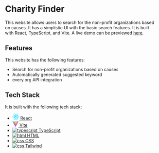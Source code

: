 # Charity Finder

This website allows users to search for the non-profit organizations based on causes. It has a simplistic UI with the basic search features. It is built with React, TypeScript, and Vite. A live demo can be previewed [here](https://charity-finder-louvrecly.vercel.app/).

## Features

This website has the following features:

- Search for non-profit organizations based on causes
- Automatically generated suggested keyword
- every.org API integration

## Tech Stack

It is built with the following tech stack:

- [<img src="src/assets/react.svg" alt="react" height="20">&nbsp;React](https://react.dev/)
- [<img src="public/vite.svg" alt="vite" height="20">&nbsp;Vite](https://vitejs.dev/)
- [<img src="https://cdn.jsdelivr.net/gh/devicons/devicon/icons/typescript/typescript-original.svg" alt="typescript" height="20">&nbsp;TypeScript](https://www.typescriptlang.org/)
- [<img src="https://cdn.jsdelivr.net/gh/devicons/devicon/icons/html5/html5-original-wordmark.svg" alt="html" height="20">&nbsp;HTML](https://html.spec.whatwg.org/)
- [<img src="https://cdn.jsdelivr.net/gh/devicons/devicon/icons/css3/css3-original-wordmark.svg" alt="css" height="20">&nbsp;CSS](https://www.w3.org/Style/CSS/Overview.en.html)
- [<img src="https://cdn.jsdelivr.net/gh/devicons/devicon@v2.15.1/devicon.min.css" alt="css" height="20">&nbsp;Tailwind](https://tailwindcss.com/)
